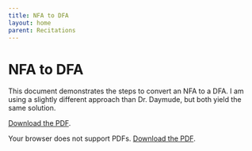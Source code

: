 ```yaml
---
title: NFA to DFA
layout: home
parent: Recitations
---
```


# NFA to DFA

This document demonstrates the steps to convert an NFA to a DFA. I am using a slightly different approach than Dr. Daymude, but both yield the same solution.

<a href="/assets/non-determinism.pdf">Download the PDF</a>.

<object data="/assets/nfa-dfa.pdf" type="application/pdf" width="100%" height="1024px">
    <p>Your browser does not support PDFs. <a href="/assets/non-determinism.pdf">Download the PDF</a>.</p>
</object>